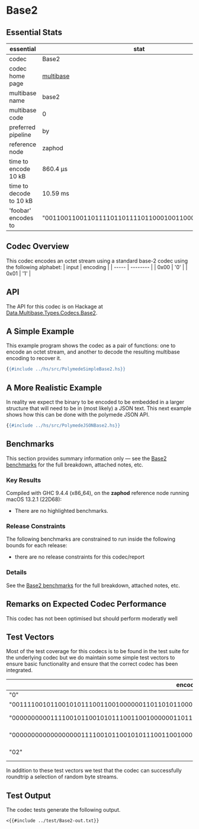 # Base2

## Essential Stats

| essential               | stat                                                   |
| ----------------------- | ------------------------------------------------------ |
| codec                   | Base2                                                  |
| codec home page         | [multibase](https://github.com/multiformats/multibase) |
| multibase name          | base2                                                  |
| multibase code          | 0                                                      |
| preferred pipeline      | by                                                     |
| reference node          | zaphod                                                 |
| time to encode 10 kB    | 860.4 μs                                               |
| time to decode to 10 kB | 10.59 ms                                               |
| 'foobar' encodes to     | "0011001100110111101101111011000100110000101110010"    |


## Codec Overview

This codec encodes an octet stream using a standard base-2 codec using the
following alphabet:
| input | encoding |
| ----- | -------- |
| 0x00  | '0'      |
| 0x01  | '1'      |



## API

The API for this codec is on Hackage at [Data.Multibase.Types.Codecs.Base2](https://hackage.haskell.org/package/polymede-0.0.0.1/docs/Data-Multibase-Types-Codecs-Base2.html).

## A Simple Example

This example program shows the codec as a pair of functions: one to encode an octet stream, 
and another to decode the resulting multibase encoding to recover it.

```haskell
{{#include ../hs/src/PolymedeSimpleBase2.hs}}
```

## A More Realistic Example

In reality we expect the binary to be encoded to be embedded in a larger structure that will need
to be in (most likely) a JSON text. This next example shows how this can be done with the polymede
JSON API.

```haskell
{{#include ../hs/src/PolymedeJSONBase2.hs}}
```

## Benchmarks


This section provides summary information only &mdash; see the [Base2 benchmarks](https://cdornan.github.io/polymede-benchmarks/benchmarks/0.0.0.1/Base2.html) for the full
breakdown, attached notes, etc.

### Key Results

Compiled with GHC 9.4.4 (x86_64), on the **zaphod** reference node running macOS 13.2.1 (22D68):

* There are no highlighted benchmarks.

### Release Constraints

The following benchmarks are constrained to run inside the following bounds for each release:

* there are no release constraints for this codec/report

### Details

See the [Base2 benchmarks](https://cdornan.github.io/polymede-benchmarks/benchmarks/0.0.0.1/Base2.html) for the full breakdown, attached notes, etc.


## Remarks on Expected Codec Performance

This codec has not been optimised but should perform moderatly well


## Test Vectors

Most of the test coverage for this codecs is to be found in the test suite for the underlying
codec but we do maintain some simple test vectors to ensure basic functionality and ensure that 
the correct codec has been integrated.

| encoded-input                                                                                       | expected             |
| --------------------------------------------------------------------------------------------------- | -------------------- |
| "0"                                                                                                 | ""                   |
| "001111001011001010111001100100000011011010110000101101110011010010010000000100001"                 | "yes mani !"         |
| "00000000001111001011001010111001100100000011011010110000101101110011010010010000000100001"         | "\NULyes mani !"     |
| "0000000000000000001111001011001010111001100100000011011010110000101101110011010010010000000100001" | "\NUL\NULyes mani !" |
| "02"                                                                                                | **decode failure**   |


In addition to these test vectors we test that the codec can successfully roundtrip a selection of 
random byte streams.

## Test Output

The codec tests generate the following output.

```
<{{#include ../test/Base2-out.txt}}
```

